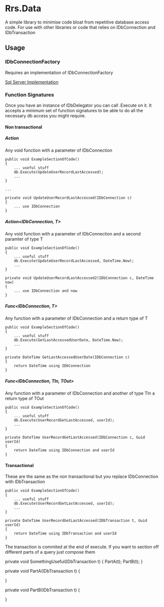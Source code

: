 Rrs.Data
========
A simple library to minimise code bloat from repetitive database access code. For use with other libraries or code that relies on IDbConnection and IDbTransaction

Usage
-----

### IDbConnectionFactory

Requires an implementation of IDbConnectionFactory

[Sql Server Implementation](https://github.com/rrs/DataSqlServer)

### Function Signatures

Once you have an instance of IDbDelegator you can call .Execute on it. It accepts a minimum set of function signatures to be able to do all the necessary db access you might require.

#### Non transactional

##### Action<IDbConnection>
 
 Any void function with a parameter of IDbConnection

```
public void ExampleSectionOfCode()
{
    ... useful stuff
    db.Execute(UpdateUserRecordLastAccessed);
    ...
}

...

private void UpdateUserRecordLastAccessed(IDbConnection c)
{
    ... use IDbConnection
}

```

##### Action<IDbConnection, T>

 Any void function with a parameter of IDbConnection and a second paramter of type T

```
public void ExampleSectionOfCode()
{
    ... useful stuff
    db.Execute(UpdateUserRecordLastAccessed, DateTime.Now);
    ...
}

private void UpdateUserRecordLastAccessed2(IDbConnection c, DateTime now)
{
    ... use IDbConnection and now
}

```

##### Func<IDbConnection, T>

Any function with a parameter of IDbConnection and a return type of T 

```
public void ExampleSectionOfCode()
{
    ... useful stuff
    db.Execute(GetLastAccessedUserDate, DateTime.Now);
    ...
}

private DateTime GetLastAccessedUserDate(IDbConnection c)
{
    return DateTime using IDbConnection
}

```

##### Func<IDbConnection, TIn, TOut>

Any function with a parameter of IDbConnection and another of type TIn a return type of TOut

```
public void ExampleSectionOfCode()
{
    ... useful stuff
    db.Execute(UserRecordGetLastAccessed, userId);
    ...
}

private DateTime UserRecordGetLastAccessed(IDbConnection c, Guid userId)
{
    return DateTime using IDbConnection and userId
}

```

#### Transactional

These are the same as the non transactional but you replace IDbConnection with IDbTransaction

```
public void ExampleSectionOfCode()
{
    ... useful stuff
    db.Execute(UserRecordGetLastAccessed, userId);
    ...
}

private DateTime UserRecordGetLastAccessed(IDbTransaction t, Guid userId)
{
    return DateTime using IDbTransaction and userId
}

```

The transaction is commited at the end of execute. If you want to section off different parts of a query just compose them

private void SomethingUseful(IDbTransaction t)
{
    PartA(t);
    PartB(t);
}

private void PartA(IDbTransaction t)
{
    
}

private void PartB(IDbTransaction t)
{
    
}